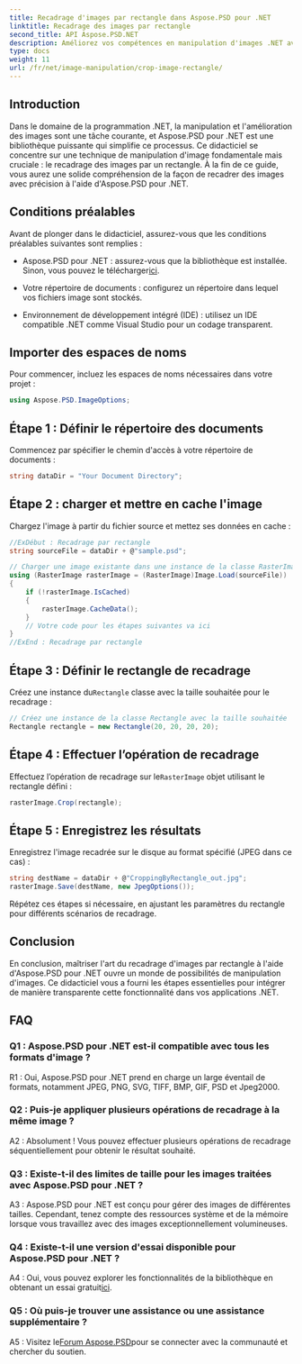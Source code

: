 ```yaml
---
title: Recadrage d'images par rectangle dans Aspose.PSD pour .NET
linktitle: Recadrage des images par rectangle
second_title: API Aspose.PSD.NET
description: Améliorez vos compétences en manipulation d'images .NET avec Aspose.PSD. Apprenez le recadrage d'images étape par étape à l'aide de rectangles pour plus de précision.
type: docs
weight: 11
url: /fr/net/image-manipulation/crop-image-rectangle/
---
```

## Introduction

Dans le domaine de la programmation .NET, la manipulation et l'amélioration des images sont une tâche courante, et Aspose.PSD pour .NET est une bibliothèque puissante qui simplifie ce processus. Ce didacticiel se concentre sur une technique de manipulation d'image fondamentale mais cruciale : le recadrage des images par un rectangle. À la fin de ce guide, vous aurez une solide compréhension de la façon de recadrer des images avec précision à l'aide d'Aspose.PSD pour .NET.

## Conditions préalables

Avant de plonger dans le didacticiel, assurez-vous que les conditions préalables suivantes sont remplies :

-  Aspose.PSD pour .NET : assurez-vous que la bibliothèque est installée. Sinon, vous pouvez le télécharger[ici](https://releases.aspose.com/psd/net/).

- Votre répertoire de documents : configurez un répertoire dans lequel vos fichiers image sont stockés.

- Environnement de développement intégré (IDE) : utilisez un IDE compatible .NET comme Visual Studio pour un codage transparent.

## Importer des espaces de noms

Pour commencer, incluez les espaces de noms nécessaires dans votre projet :

```csharp
using Aspose.PSD.ImageOptions;
```

## Étape 1 : Définir le répertoire des documents

Commencez par spécifier le chemin d'accès à votre répertoire de documents :

```csharp
string dataDir = "Your Document Directory";
```

## Étape 2 : charger et mettre en cache l'image

Chargez l'image à partir du fichier source et mettez ses données en cache :

```csharp
//ExDébut : Recadrage par rectangle
string sourceFile = dataDir + @"sample.psd";

// Charger une image existante dans une instance de la classe RasterImage
using (RasterImage rasterImage = (RasterImage)Image.Load(sourceFile))
{
    if (!rasterImage.IsCached)
    {
        rasterImage.CacheData();
    }
    // Votre code pour les étapes suivantes va ici
}
//ExEnd : Recadrage par rectangle
```

## Étape 3 : Définir le rectangle de recadrage

 Créez une instance du`Rectangle` classe avec la taille souhaitée pour le recadrage :

```csharp
// Créez une instance de la classe Rectangle avec la taille souhaitée
Rectangle rectangle = new Rectangle(20, 20, 20, 20);
```

## Étape 4 : Effectuer l’opération de recadrage

 Effectuez l’opération de recadrage sur le`RasterImage` objet utilisant le rectangle défini :

```csharp
rasterImage.Crop(rectangle);
```

## Étape 5 : Enregistrez les résultats

Enregistrez l'image recadrée sur le disque au format spécifié (JPEG dans ce cas) :

```csharp
string destName = dataDir + @"CroppingByRectangle_out.jpg";
rasterImage.Save(destName, new JpegOptions());
```

Répétez ces étapes si nécessaire, en ajustant les paramètres du rectangle pour différents scénarios de recadrage.

## Conclusion

En conclusion, maîtriser l'art du recadrage d'images par rectangle à l'aide d'Aspose.PSD pour .NET ouvre un monde de possibilités de manipulation d'images. Ce didacticiel vous a fourni les étapes essentielles pour intégrer de manière transparente cette fonctionnalité dans vos applications .NET.

## FAQ

### Q1 : Aspose.PSD pour .NET est-il compatible avec tous les formats d'image ?

R1 : Oui, Aspose.PSD pour .NET prend en charge un large éventail de formats, notamment JPEG, PNG, SVG, TIFF, BMP, GIF, PSD et Jpeg2000.

### Q2 : Puis-je appliquer plusieurs opérations de recadrage à la même image ?

A2 : Absolument ! Vous pouvez effectuer plusieurs opérations de recadrage séquentiellement pour obtenir le résultat souhaité.

### Q3 : Existe-t-il des limites de taille pour les images traitées avec Aspose.PSD pour .NET ?

A3 : Aspose.PSD pour .NET est conçu pour gérer des images de différentes tailles. Cependant, tenez compte des ressources système et de la mémoire lorsque vous travaillez avec des images exceptionnellement volumineuses.

### Q4 : Existe-t-il une version d'essai disponible pour Aspose.PSD pour .NET ?

 A4 : Oui, vous pouvez explorer les fonctionnalités de la bibliothèque en obtenant un essai gratuit[ici](https://releases.aspose.com/).

### Q5 : Où puis-je trouver une assistance ou une assistance supplémentaire ?

 A5 : Visitez le[Forum Aspose.PSD](https://forum.aspose.com/c/psd/34)pour se connecter avec la communauté et chercher du soutien.